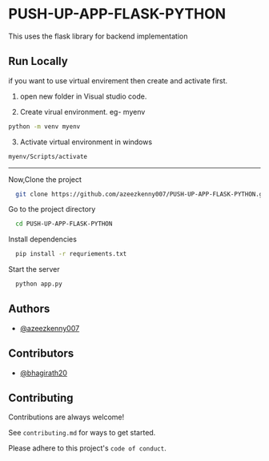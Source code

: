 
# PUSH-UP-APP-FLASK-PYTHON

This uses the flask library for backend implementation



## Run Locally

if you want to use virtual envirement then create and activate first.

1. open new folder in Visual studio code.

2. Create virual environment. eg- myenv

```bash
python -m venv myenv
```
3. Activate virtual environment in windows

```bash
myenv/Scripts/activate
```

--------

Now,Clone the project

```bash
  git clone https://github.com/azeezkenny007/PUSH-UP-APP-FLASK-PYTHON.git
```

Go to the project directory

```bash
  cd PUSH-UP-APP-FLASK-PYTHON
```

Install dependencies

```bash
  pip install -r requriements.txt
```

Start the server

```bash
  python app.py
```


## Authors

- [@azeezkenny007](https://github.com/azeezkenny007)

## Contributors

- [@bhagirath20](https://www.github.com/bhagirath20)

## Contributing

Contributions are always welcome!

See `contributing.md` for ways to get started.

Please adhere to this project's `code of conduct`.

